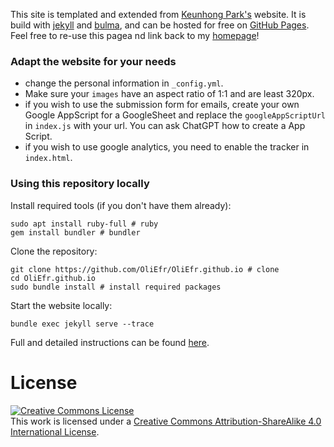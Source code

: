This site is templated and extended from <a href="https://keunhong.com/">Keunhong Park's</a> website. It is build with [jekyll](https://docs.github.com/en/pages/setting-up-a-github-pages-site-with-jekyll) and [bulma](https://bulma.io/), and can be hosted for free on [GitHub Pages](https://pages.github.com/). Feel free to re-use this pagea nd link back to my [homepage](oliver.hausdoerfer.de)!

### Adapt the website for your needs
- change the personal information in `_config.yml`.
- Make sure your `images` have an aspect ratio of 1:1 and are least 320px.
- if you wish to use the submission form for emails, create your own Google AppScript for a GoogleSheet and replace the `googleAppScriptUrl` in `index.js` with your url. You can ask ChatGPT how to create a App Script.
- if you wish to use google analytics, you need to enable the tracker in `index.html`.

### Using this repository locally

Install required tools (if you don't have them already):
```
sudo apt install ruby-full # ruby
gem install bundler # bundler
```

Clone the repository:
```
git clone https://github.com/OliEfr/OliEfr.github.io # clone
cd OliEfr.github.io
sudo bundle install # install required packages
```

Start the website locally:
```
bundle exec jekyll serve --trace
```

Full and detailed instructions can be found [here](https://docs.github.com/en/pages/setting-up-a-github-pages-site-with-jekyll/testing-your-github-pages-site-locally-with-jekyll).
# License
<a rel="license" href="http://creativecommons.org/licenses/by-sa/4.0/"><img alt="Creative Commons License" style="border-width:0" src="https://i.creativecommons.org/l/by-sa/4.0/88x31.png" /></a><br />This work is licensed under a <a rel="license" href="http://creativecommons.org/licenses/by-sa/4.0/">Creative Commons Attribution-ShareAlike 4.0 International License</a>. 

